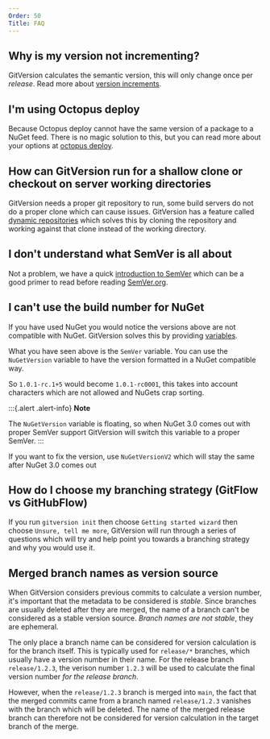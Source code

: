 ```yaml
---
Order: 50
Title: FAQ
---
```


## Why is my version not incrementing?

GitVersion calculates the semantic version, this will only change once per
_release_. Read more about [version increments][increments].

## I'm using Octopus deploy

Because Octopus deploy cannot have the same version of a package to a NuGet
feed. There is no magic solution to this, but you can read more about your
options at [octopus deploy][octopus].

## How can GitVersion run for a shallow clone or checkout on server working directories

GitVersion needs a proper git repository to run, some build servers do not do a
proper clone which can cause issues. GitVersion has a feature called [dynamic
repositories][dynamic-repos] which solves this by cloning the repository and
working against that clone instead of the working directory.

## I don't understand what SemVer is all about

Not a problem, we have a quick [introduction to SemVer][semver-intro] which can
be a good primer to read before reading [SemVer.org][semver].

## I can't use the build number for NuGet

If you have used NuGet you would notice the versions above are not compatible
with NuGet. GitVersion solves this by providing [variables].

What you have seen above is the `SemVer` variable. You can use the
`NuGetVersion` variable to have the version formatted in a NuGet compatible way.

So `1.0.1-rc.1+5` would become `1.0.1-rc0001`, this takes into account
characters which are not allowed and NuGets crap sorting.

:::{.alert .alert-info}
**Note**

The `NuGetVersion` variable is floating, so when NuGet 3.0 comes out
with proper SemVer support GitVersion will switch this variable to a proper
SemVer.
:::

If you want to fix the version, use `NuGetVersionV2` which will stay the same
after NuGet 3.0 comes out

## How do I choose my branching strategy (GitFlow vs GitHubFlow)

If you run `gitversion init` then choose `Getting started wizard` then choose
`Unsure, tell me more`, GitVersion will run through a series of questions which
will try and help point you towards a branching strategy and why you would use
it.

## Merged branch names as version source

When GitVersion considers previous commits to calculate a version number, it's
important that the metadata to be considered is _stable_. Since branches are
usually deleted after they are merged, the name of a branch can't be considered
as a stable version source. _Branch names are not stable_, they are ephemeral.

The only place a branch name can be considered for version calculation is for
the branch itself. This is typically used for `release/*` branches, which
usually have a version number in their name. For the release branch
`release/1.2.3`, the verison number `1.2.3` will be used to calculate the final
version number _for the release branch_.

However, when the `release/1.2.3` branch is merged into `main`, the fact that
the merged commits came from a branch named `release/1.2.3` vanishes with the
branch which will be deleted. The name of the merged release branch can
therefore not be considered for version calculation in the target branch of the
merge.

[dynamic-repos]: /docs/learn/dynamic-repositories
[increments]: /docs/reference/version-increments
[octopus]: /docs/reference/build-servers/octopus-deploy
[semver-intro]: /docs/learn/intro-to-semver
[semver]: https://semver.org
[variables]: /docs/reference/variables
